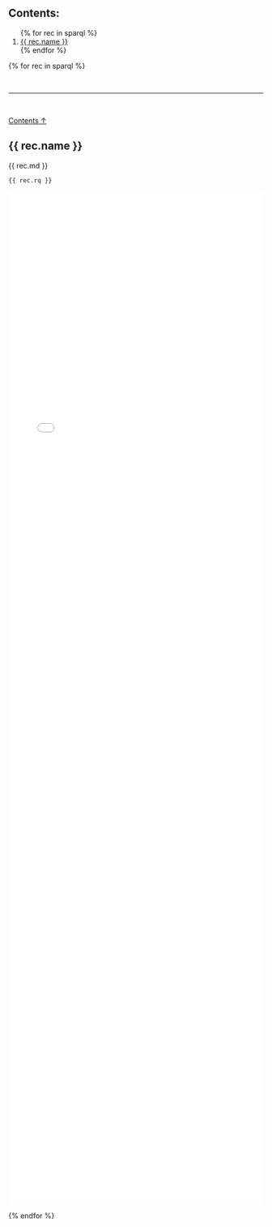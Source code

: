 
## Contents:

<ol>
{% for rec in sparql %}
  <li><a href="#{{ rec.name | slugify }}">{{ rec.name }}</a></li>
{% endfor %}
</ol>

{% for rec in sparql %}

<br/>

----

<br/>

[Contents ↑](#contents)

## {{ rec.name }}

{{ rec.md }}

```sparql
{{ rec.rq }}
```

<iframe style="width: 100%; height: 50vh; border: none;"
        src="{{ rec.srv | default: https://query.wikidata.org }}/embed.html#{{ rec.rq | uri_escape }}"
        referrerpolicy="origin" sandbox="allow-scripts allow-same-origin allow-popups">
</iframe>

{% endfor %}
